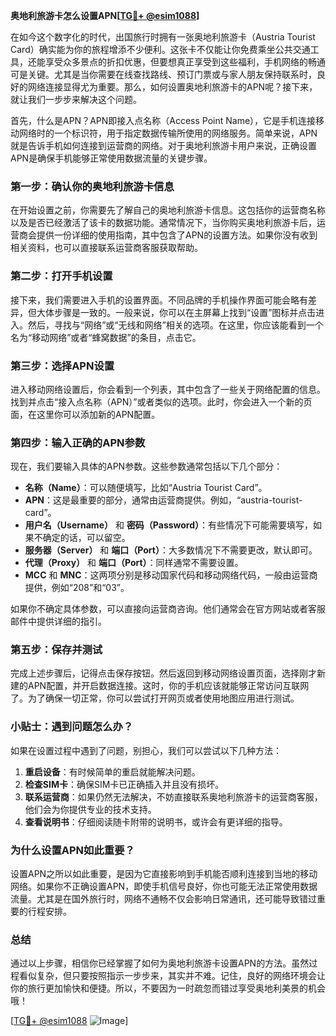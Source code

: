 **奥地利旅游卡怎么设置APN[[TG💪+ @esim1088](https://t.me/s/esim1088)]**

在如今这个数字化的时代，出国旅行时拥有一张奥地利旅游卡（Austria Tourist Card）确实能为你的旅程增添不少便利。这张卡不仅能让你免费乘坐公共交通工具，还能享受众多景点的折扣优惠，但要想真正享受到这些福利，手机网络的畅通可是关键。尤其是当你需要在线查找路线、预订门票或与家人朋友保持联系时，良好的网络连接显得尤为重要。那么，如何设置奥地利旅游卡的APN呢？接下来，就让我们一步步来解决这个问题。

首先，什么是APN？APN即接入点名称（Access Point Name），它是手机连接移动网络时的一个标识符，用于指定数据传输所使用的网络服务。简单来说，APN就是告诉手机如何连接到运营商的网络。对于奥地利旅游卡用户来说，正确设置APN是确保手机能够正常使用数据流量的关键步骤。

### **第一步：确认你的奥地利旅游卡信息**
在开始设置之前，你需要先了解自己的奥地利旅游卡信息。这包括你的运营商名称以及是否已经激活了该卡的数据功能。通常情况下，当你购买奥地利旅游卡后，运营商会提供一份详细的使用指南，其中包含了APN的设置方法。如果你没有收到相关资料，也可以直接联系运营商客服获取帮助。

### **第二步：打开手机设置**
接下来，我们需要进入手机的设置界面。不同品牌的手机操作界面可能会略有差异，但大体步骤是一致的。一般来说，你可以在主屏幕上找到“设置”图标并点击进入。然后，寻找与“网络”或“无线和网络”相关的选项。在这里，你应该能看到一个名为“移动网络”或者“蜂窝数据”的条目，点击它。

### **第三步：选择APN设置**
进入移动网络设置后，你会看到一个列表，其中包含了一些关于网络配置的信息。找到并点击“接入点名称（APN）”或者类似的选项。此时，你会进入一个新的页面，在这里你可以添加新的APN配置。

### **第四步：输入正确的APN参数**
现在，我们要输入具体的APN参数。这些参数通常包括以下几个部分：

- **名称（Name）**：可以随便填写，比如“Austria Tourist Card”。
- **APN**：这是最重要的部分，通常由运营商提供。例如，“austria-tourist-card”。
- **用户名（Username）** 和 **密码（Password）**：有些情况下可能需要填写，如果不确定的话，可以留空。
- **服务器（Server）** 和 **端口（Port）**：大多数情况下不需要更改，默认即可。
- **代理（Proxy）** 和 **端口（Port）**：同样通常不需要设置。
- **MCC** 和 **MNC**：这两项分别是移动国家代码和移动网络代码，一般由运营商提供，例如“208”和“03”。

如果你不确定具体参数，可以直接向运营商咨询。他们通常会在官方网站或者客服邮件中提供详细的指引。

### **第五步：保存并测试**
完成上述步骤后，记得点击保存按钮。然后返回到移动网络设置页面，选择刚才新建的APN配置，并开启数据连接。这时，你的手机应该就能够正常访问互联网了。为了确保一切正常，你可以尝试打开网页或者使用地图应用进行测试。

### **小贴士：遇到问题怎么办？**
如果在设置过程中遇到了问题，别担心，我们可以尝试以下几种方法：

1. **重启设备**：有时候简单的重启就能解决问题。
2. **检查SIM卡**：确保SIM卡已正确插入并且没有损坏。
3. **联系运营商**：如果仍然无法解决，不妨直接联系奥地利旅游卡的运营商客服，他们会为你提供专业的技术支持。
4. **查看说明书**：仔细阅读随卡附带的说明书，或许会有更详细的指导。

### **为什么设置APN如此重要？**
设置APN之所以如此重要，是因为它直接影响到手机能否顺利连接到当地的移动网络。如果你不正确设置APN，即使手机信号良好，你也可能无法正常使用数据流量。尤其是在国外旅行时，网络不通畅不仅会影响日常通讯，还可能导致错过重要的行程安排。

### **总结**
通过以上步骤，相信你已经掌握了如何为奥地利旅游卡设置APN的方法。虽然过程看似复杂，但只要按照指示一步步来，其实并不难。记住，良好的网络环境会让你的旅行更加愉快和便捷。所以，不要因为一时疏忽而错过享受奥地利美景的机会哦！

[[TG💪+ @esim1088](https://t.me/s/esim1088) ![Image](https://i.postimg.cc/4NQfJmqS/Snipaste-2025-05-13-00-14-12.png)]